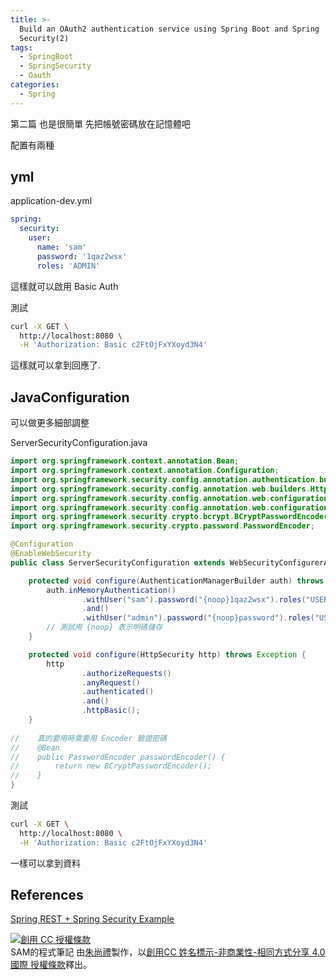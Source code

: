 ```yaml
---
title: >-
  Build an OAuth2 authentication service using Spring Boot and Spring
  Security(2)
tags:
  - SpringBoot
  - SpringSecurity
  - Oauth
categories:
  - Spring
---
```


第二篇 也是很簡單 先把帳號密碼放在記憶體吧  

配置有兩種  

<!--more-->

## yml
application-dev.yml
``` yml
spring:
  security:
    user:
      name: 'sam'
      password: '1qaz2wsx'
      roles: 'ADMIN'
```
這樣就可以啟用 Basic Auth  

測試  
``` bash
curl -X GET \
  http://localhost:8080 \
  -H 'Authorization: Basic c2FtOjFxYXoyd3N4' 
```
這樣就可以拿到回應了.

## JavaConfiguration

可以做更多細部調整  

ServerSecurityConfiguration.java  
``` java
import org.springframework.context.annotation.Bean;
import org.springframework.context.annotation.Configuration;
import org.springframework.security.config.annotation.authentication.builders.AuthenticationManagerBuilder;
import org.springframework.security.config.annotation.web.builders.HttpSecurity;
import org.springframework.security.config.annotation.web.configuration.EnableWebSecurity;
import org.springframework.security.config.annotation.web.configuration.WebSecurityConfigurerAdapter;
import org.springframework.security.crypto.bcrypt.BCryptPasswordEncoder;
import org.springframework.security.crypto.password.PasswordEncoder;

@Configuration
@EnableWebSecurity
public class ServerSecurityConfiguration extends WebSecurityConfigurerAdapter {

    protected void configure(AuthenticationManagerBuilder auth) throws Exception {
        auth.inMemoryAuthentication()
                .withUser("sam").password("{noop}1qaz2wsx").roles("USER")
                .and()
                .withUser("admin").password("{noop}password").roles("USER", "ADMIN");
        // 測試用 {noop} 表示明碼儲存
    }

    protected void configure(HttpSecurity http) throws Exception {
        http
                .authorizeRequests()
                .anyRequest()
                .authenticated()
                .and()
                .httpBasic();
    }
    
//    真的要用時需要用 Encoder 驗證密碼
//    @Bean
//    public PasswordEncoder passwordEncoder() {
//        return new BCryptPasswordEncoder();
//    }
}
```

測試  
``` bash
curl -X GET \
  http://localhost:8080 \
  -H 'Authorization: Basic c2FtOjFxYXoyd3N4' 
```
一樣可以拿到資料

## References
[Spring REST + Spring Security Example](https://www.mkyong.com/spring-boot/spring-rest-spring-security-example/)  

<a rel="license" href="http://creativecommons.org/licenses/by-nc-sa/4.0/"><img alt="創用 CC 授權條款" style="border-width:0" src="https://i.creativecommons.org/l/by-nc-sa/4.0/88x31.png" /></a><br /><span xmlns:dct="http://purl.org/dc/terms/" property="dct:title">SAM的程式筆記 </span>由<a xmlns:cc="http://creativecommons.org/ns#" href="https://blog.samchu.dev/" property="cc:attributionName" rel="cc:attributionURL">朱尚禮</a>製作，以<a rel="license" href="http://creativecommons.org/licenses/by-nc-sa/4.0/">創用CC 姓名標示-非商業性-相同方式分享 4.0 國際 授權條款</a>釋出。